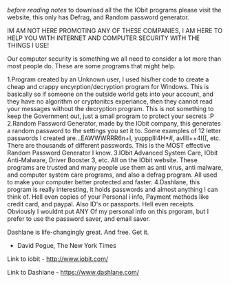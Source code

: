 *before reading notes* to download all the the IObit programs please visit the website, this only has Defrag, and Random password
generator.

IM AM NOT HERE PROMOTING ANY OF THESE COMPANIES, I AM HERE TO HELP YOU WITH INTERNET AND COMPUTER SECURITY WITH THE THINGS I USE!

Our computer security is something we all need to consider a lot more than most people do.
These are some programs that might help.

1.Program created by an Unknown user, I used his/her code to create a cheap and crappy encyrption/decryption program for Windows.
This is basically so if someone on the outside world gets into your account, and they have no algorithm or cryptonitcs experiance,
then they cannot read your messages without the decryption program. This is not something to keep the Government out, just a small program
to protect your secrets :P
2.Random Password Generator, made by the IObit company, this generates a random password to the settings you set it to. Some examples of
12 letter passwords I created are...EAWWWRRR6n+I, yuppplll4H*#, avllll++4I((, etc. There are thousands of different passwords.
This is the MOST effective Random Password Generator I know.
3.IObit Advanced System Care, IObit Anti-Malware, Driver Booster 3, etc. All on the IObit website. These programs are trusted and many
people use them as anti virus, anti malware, and computer system care programs, and also a defrag program. All used to make your
computer better protected and faster.
4.Dashlane, this program is really interesting, it holds passwords and almost anything I can think of. Hell even copies of your Personal i
info, Payment methods like credit card, and paypal. Also ID's or passports. Hell even receipts. Obviously I wouldnt put ANY Of my personal
info on this prgoram, but I prefer to use the password saver, and email saver. 

Dashlane is life-changingly great. And free. Get it.
- David Pogue, The New York Times


Link to iobit - http://www.iobit.com/

Link to Dashlane - https://www.dashlane.com/
